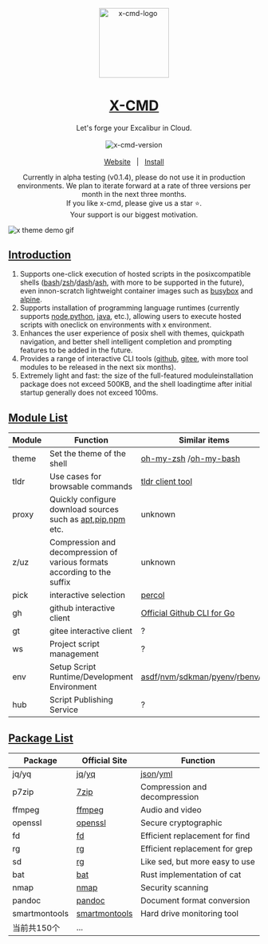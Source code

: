 <p align="center">
    <a target="_blank" href="https://x-cmd.com/">
        <img src="https://user-images.githubusercontent.com/40693636/218274071-92a26d84-0550-4b90-a0ba-7d54118c56e1.png" alt="x-cmd-logo" width="140" hight="140">
    </a>
</p>

<h1 align="center"><a target="_blank" href="https://x-cmd.com/">X-CMD</a></h1>

<p align="center">Let's forge your Excalibur in Cloud.</p>

<p align="center">
  <a target="_blank" href="https://x-cmd.com/">
    <img style="display:inline-block;margin:0.2em;" alt="x-cmd-version" src="https://img.shields.io/badge/alpha v0.2.0-107fbc.svg">
  </a>
</p>

<p align="center">
  <a target="_blank" href="https://x-cmd.com/">Website</a>
  &nbsp; | &nbsp;
  <a href="https://x-cmd.com/">Install</a>
</p>

<p align="center">
Currently in alpha testing (v0.1.4), please do not use it in production environments. We plan to iterate forward at a rate of three versions per month in the next three months.
<br>
If you like x-cmd, please give us a star ⭐.
<br>
Your support is our biggest motivation.
</p>

![x theme demo gif](https://user-images.githubusercontent.com/40693636/220616378-06eb5edc-5baa-45e2-9486-7f32a5496400.gif)


## [Introduction]((https://x-cmd.com))

1. Supports one-click execution of hosted scripts in the posixcompatible shells ([bash](http://tiswww.case.edu/php/chet/bashbashtop.html)/[zsh](https://www.zsh.org/)/[dash](https://manpagesdebian.org/bullseye/dash/dash.1.en.html)/[ash](https://github.comash-shell/ash), with more to be supported in the future), even innon-scratch lightweight container images such as [busybox](https:/busybox.net/) and [alpine](https://www.alpinelinux.org/).
2. Supports installation of programming language runtimes (currently supports [node](https://nodejs.org/en/),[python](https://www.python.org/), [java](https://www.java.comen/), etc.), allowing users to execute hosted scripts with oneclick on environments with x environment.
3. Enhances the user experience of posix shell with themes, quickpath navigation, and better shell intelligent completion and prompting features to be added in the future.
4. Provides a range of interactive CLI tools ([github](https:/github.com/), [gitee](https://gitee.com/), with more tool modules to be released in the next six months).
5. Extremely light and fast: the size of the full-featured moduleinstallation package does not exceed 500KB, and the shell loadingtime after initial startup generally does not exceed 100ms.

## [Module List](https://x-cmd.com/modules)

| Module | Function | Similar items |
| --- | --- | --- |
| theme | Set the theme of the shell  | [oh-my-zsh](https://ohmyz.sh/) /[oh-my-bash](https://ohmybash.nntoan.com/) |
| tldr | Use cases for browsable commands  | [tldr client tool](https://github.com/tldr-pages/tldr) |
| proxy |Quickly configure download sources such as [apt](https://pkgs.org/download/apt),[pip](https://pypi.org/project/pip/),[npm](https://www.npmjs.com/) etc. | unknown |
| z/uz | Compression and decompression of various formats according to the suffix  | unknown |
| pick | interactive selection | [percol](https://github.com/mooz/percol) |
| gh | github interactive client  | [Official Github CLI for Go](https://cli.github.com/) |
| gt | gitee interactive client | ? |
| ws | Project script management | ? |
| env | Setup Script Runtime/Development Environment  | [asdf](https://asdf-vm.com/)/[nvm](https://github.com/nvm-sh/nvm)/[sdkman](https://sdkman.io/)/[pyenv](https://github.com/pyenv/pyenv)/[rbenv](https://github.com/rbenv/rbenv)/... |
| hub | Script Publishing Service | ? |

## [Package List](https://x-cmd.com/packages)

| Package | Official Site | Function |
| -- | -- | -- |
| jq/yq | [jq](https://stedolan.github.io/jq/)/[yq](https://github.com/mikefarah/yq) | [json](https://www.json.org/json-en.html)/[yml](https://yaml.org/) |
| p7zip | [7zip](https://www.7-zip.org) | Compression and decompression |
| ffmpeg | [ffmpeg](https://ffmpeg.org/) | Audio and video  |
| openssl | [openssl](https://www.openssl.org/) | Secure cryptographic |
| fd | [fd](https://github.com/sharkdp/fd) | Efficient replacement for find|
| rg | [rg](https://github.com/BurntSushi/ripgrep) | Efficient replacement for grep|
| sd | [rg](https://github.com/BurntSushi/ripgrep) | Like sed, but more easy to use |
| bat | [bat](https://github.com/sharkdp/bat) |Rust implementation of cat|
| nmap | [nmap](https://nmap.org/) | Security scanning |
| pandoc | [pandoc](https://pandoc.org/) | Document format conversion |
| smartmontools | [smartmontools](https://www.smartmontools.org/) | Hard drive monitoring tool   |
| 当前共150个 | ... |
